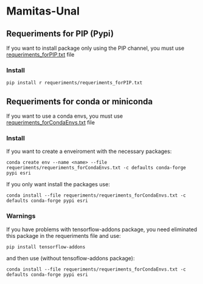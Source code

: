 # Mamitas-Unal
## Requeriments for PIP (Pypi)
If you want to install package only using the PIP channel, you must use [requeriments_forPIP.txt](requeriments_forPIP.txt/) file
### Install 
```
pip install r requeriments/requeriments_forPIP.txt 
```
## Requeriments for conda or miniconda
If you want to use a conda envs, you must use [requeriments_forCondaEnvs.txt](requeriments_forCondaEnvs.txt/) file
### Install
If you want to create a enveiroment with the necessary packages:
```
conda create env --name <name> --file requeriments/requeriments_forCondaEnvs.txt -c defaults conda-forge pypi esri
```
If you only want install the packages use:
```
conda install --file requeriments/requeriments_forCondaEnvs.txt -c defaults conda-forge pypi esri
```
### Warnings
If you have problems with tensorflow-addons package, you need eliminated this package in the requeriments file and use:
```
pip install tensorflow-addons
```
and then use (without tensoflow-addons package):
```
conda install --file requeriments/requeriments_forCondaEnvs.txt -c defaults conda-forge pypi esri
```
